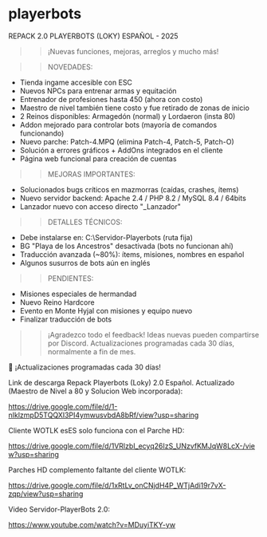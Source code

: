 # playerbots

   REPACK 2.0 PLAYERBOTS (LOKY)  ESPAÑOL - 2025


>> ¡Nuevas funciones, mejoras, arreglos y mucho más!

>> NOVEDADES:
- Tienda ingame accesible con ESC
- Nuevos NPCs para entrenar armas y equitación
- Entrenador de profesiones hasta 450 (ahora con costo)
- Maestro de nivel también tiene costo y fue retirado de zonas de inicio
- 2 Reinos disponibles: Armagedón (normal) y Lordaeron (insta 80)
- Addon mejorado para controlar bots (mayoría de comandos funcionando)
- Nuevo parche: Patch-4.MPQ (elimina Patch-4, Patch-5, Patch-O)
- Solución a errores gráficos + AddOns integrados en el cliente
- Página web funcional para creación de cuentas

>> MEJORAS IMPORTANTES:
- Solucionados bugs críticos en mazmorras (caídas, crashes, ítems)
- Nuevo servidor backend: Apache 2.4 / PHP 8.2 / MySQL 8.4 / 64bits
- Lanzador nuevo con acceso directo "_Lanzador"

>> DETALLES TÉCNICOS:
- Debe instalarse en: C:\Servidor-Playerbots (ruta fija)
- BG "Playa de los Ancestros" desactivada (bots no funcionan ahí)
- Traducción avanzada (~80%): ítems, misiones, nombres en español
- Algunos susurros de bots aún en inglés

>> PENDIENTES:
- Misiones especiales de hermandad
- Nuevo Reino Hardcore
- Evento en Monte Hyjal con misiones y equipo nuevo
- Finalizar traducción de bots

>> ¡Agradezco todo el feedback!
Ideas nuevas pueden compartirse por Discord.
Actualizaciones programadas cada 30 días, normalmente a fin de mes.

📆 ¡Actualizaciones programadas cada 30 días!

Link de descarga Repack Playerbots (Loky) 2.0 Español.
Actualizado (Maestro de Nivel a 80 y Solucion Web incorporada):

https://drive.google.com/file/d/1-nIklzmpD5TQQXI3PI4ymwusvbdA8bRf/view?usp=sharing


Cliente WOTLK esES solo funciona con el Parche HD:

https://drive.google.com/file/d/1VRlzbI_ecyq26IzS_UNzvfKMJqW8LcX-/view?usp=sharing


Parches HD complemento faltante del cliente WOTLK:

https://drive.google.com/file/d/1xRtLv_onCNjdH4P_WTjAdi19r7vX-zqp/view?usp=sharing


Video Servidor-PlayerBots 2.0:

https://www.youtube.com/watch?v=MDuyiTKY-yw

